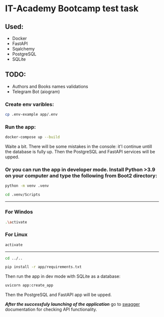 # IT-Academy Bootcamp test task

## Used:
- Docker
- FastAPI
- Sqalchemy
- PostgreSQL
- SQLite

## TODO:
- Authors and Books names validations
- Telegram Bot (aiogram)

### Create env varibles:
```bash
cp .env-example app/.env
```

### Run the app:
```bash
docker-compose up --build
```
Waite a bit. There will be some mistakes in the console: it'l continue untill the database is fully up.
Then the PostgreSQL and FastAPI services will be upped.

### Or you can run the app in developer mode. Install Python >3.9 on your computer and type the following from Boot2 directory:
```bash
python -m venv .venv
```
```bash
cd .venv/Scripts
```
---
### For Windos
```bash
.\activate
```
### For Linux
```bash
activate
```
---
```bash
cd ../..
```
```bash
pip install -r app/requirements.txt
```
Then run the app in dev mode with SQLite as a database:
```bash
uvicorn app:create_app 
```
Then the PostgreSQL and FastAPI app will be upped.

***After the successfuly launching of the application*** go to [swagger](http://127.0.0.1:8000/swagger) documentation for checking API functionality.